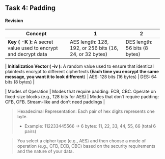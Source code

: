 ## Task 4: Padding

#### Revision
| Concept | 1 | 2 |
| ------- | ---------- | -------- |
| **Key ( -K ):** A secret value used to encrypt and decrypt data | AES length: 128, 192, or 256 bits (16, 24, or 32 bytes) | DES length: 56 bits (8 bytes) |

| **Initialization Vector ( -iv ):** A random value used to ensure that identical plaintexts encrypt to different ciphertexts **(Each time you encrypt the same message, you want it to look different**) | AES: 128 bits (16 bytes) | DES: 64 bits (8 bytes) |

| Modes of Operation | Modes that require padding: ECB, CBC. Operate on fixed-size blocks (e.g., 128 bits for AES) | Modes that don’t require padding: CFB, OFB. Stream-like and don’t need paddings |

> Hexadecimal Representation: Each pair of hex digits represents one byte.
> - Example: 112233445566 → 6 bytes: 11, 22, 33, 44, 55, 66 (total 6 pairs)

> You select a cipher type (e.g., AES) and then choose a mode of operation (e.g., CFB, ECB, CBC) based on the security requirements and the nature of your data.
